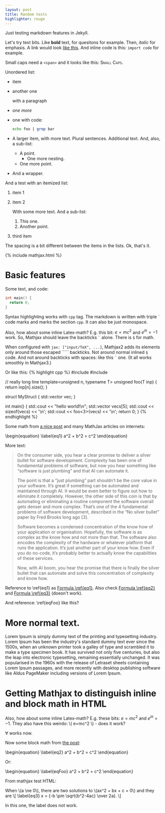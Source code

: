 ```yaml
---
layout: post
title: Random tests
highlighter: rouge
---
```


Just testing markdown features in Jekyll.
<!--more-->

Let's try text bits.
Like **bold** text, for quesitons for example.
Then, *italic* for emphasis.
A link would look [like this](google.com).
And inline code is this: `import code` for example.

Small caps need a `<span>` and it looks like this:
<span style="font-variant:small-caps;">Small Caps</span>.

Unordered list:
* item
* another one

  with a paragraph
* *one more*
* one with code:
  ```bash
  echo foo | grep bar
  ```

* A larger item, with more text. Plural sentences.
Additional text.
And, also, a sub-list:
  + A point.
    - One more nesting.
  + One more point.

* And a wrapper.

And a test with an itemized list:
1. item 1
2. item 2

   With some more text. And a sub-list:
   1. This one.
   2. Another point.
3. third item

The spacing is a bit different between the items in the lists.
Ok, that's it.

{% include mathjax.html %}

# Basic features

Some text, and code:
```cpp
int main() {
  return 0;
}
```

Syntax highlighting works with `cpp` tag.
The markdown is written with triple `` ` `` code marks and marks the section `cpp`.
It can also be just monospace.

Also, how about some inline Latex-math?
E.g. this bit: $e = m c^2$ and $e^{i\pi} = -1$ work.
So, Mathjax should leave the backticks `` ` `` alone.
There is `$` for math.

When configured with `jax: ["input/TeX", ...]`,
Mathjax2 adds its elements only around those escaped ````` backticks.
Not around normal inlined `$` code.
And not around backticks with spaces: like this `` ` `` one.
(It all works smoothly in Mathjax3.)

Or like this:
{% highlight cpp %}
#include <iostream>
#include <vector>

// really long line
template<unsigned n, typename T> unsigned foo(T inp) {
  return inp[n].size();
}

struct MyStruct {
  std::vector<int> vec;
}

int main() {
  std::cout << "hello world!\n";
  std::vector<int> vecs[5];
  std::cout << sizeof(vecs) << '\n';
  std::cout << foo<3>(vecs) << '\n';
  return 0;
}
{% endhighlight %}

Some math from [a nice post](https://jojozhuang.github.io/tutorial/jekyll-math-symbols-with-mathjax/)
and many MathJax articles on internets:

\begin{equation}
\label{eq1}
 a^2 + b^2 = c^2
\end{equation}

More text:
> On the consumer side, you hear a clear promise to deliver a silver bullet for software development. Complexity has been one of fundamental problems of software, but now you hear something like “software is just plumbing” and that AI can automate it.
>
> The point is that a “just plumbing” part shouldn’t be the core value in your software. It’s great if something can be automated and maintained through AI. It would be even better to figure out how to eliminate it completely. However, the other side of this coin is that by automating or eliminating a routine component the software overall gets denser and more complex. That’s one of the 4 fundamental problems of software development, described in the “No silver bullet” paper by Fred Brooks long ago [3].
>
> Software becomes a condensed concentration of the know how of your application or organisation. Hopefully, the software is as complex as the know how and not more than that. The software also encodes the complexity of the hardware or whatever platform that runs the application. It’s just another part of your know how. Even if you do no-code, it’s probably better to actually know the capabilities of these services.
>
> Now, with AI boom, you hear the promise that there is finally the silver bullet that can automate and solve this concentration of complexity and know how.

Reference to \ref{eq1} as [Formula \ref{eq1}](#mjx-eqn:eq1).
Also check [Formula \ref{eq2}](#mjx-eqn:eq2) and [Formula \ref{eq3}](#mjx-eqn:eq3) (doesn't work).

And reference: \ref{eqFoo} like this?

# More normal text.

Lorem Ipsum is simply dummy text of the printing and typesetting industry. Lorem Ipsum has been the industry's standard dummy text ever since the 1500s, when an unknown printer took a galley of type and scrambled it to make a type specimen book. It has survived not only five centuries, but also the leap into electronic typesetting, remaining essentially unchanged. It was popularised in the 1960s with the release of Letraset sheets containing Lorem Ipsum passages, and more recently with desktop publishing software like Aldus PageMaker including versions of Lorem Ipsum.

# Getting Mathjax to distinguish inline and block math in HTML

Also, how about some inline Latex-math?
E.g. these bits: $e = m c^2$ and $e^{i\pi} = -1$.
They also have this weirdo: \\( e=mc^2 \\) - does it work?

$\forall$ works now.

Now some block math from [the post](https://jojozhuang.github.io/tutorial/jekyll-math-symbols-with-mathjax/):

\begin{equation}
\label{eq2}
 a^2 + b^2 = c^2
\end{equation}

Or:

\begin{equation}
\label{eqFoo}
 a^2 + b^2 = c^2
\end{equation}

From mathjax test HTML:

When \\(a \ne 0\\), there are two solutions to \\(ax^2 + bx + c = 0\\) and they are
\\[
\label{eq3}
x = {-b \pm \sqrt{b^2-4ac} \over 2a}.
\\]

In this one, the label does not work.


